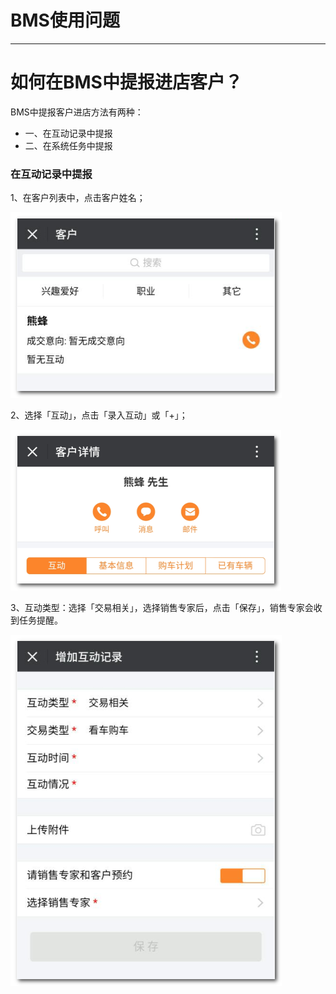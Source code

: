 # BMS使用问题

---

<extoc></extoc>

# 如何在BMS中提报进店客户？

BMS中提报客户进店方法有两种：

* 一、在互动记录中提报
* 二、在系统任务中提报

### 在互动记录中提报

1、在客户列表中，点击客户姓名；

![](/assets/客户-客户列表.png)

2、选择「互动」，点击「录入互动」或「+」；

![](/assets/客户-互动.png)

3、互动类型：选择「交易相关」，选择销售专家后，点击「保存」，销售专家会收到任务提醒。

![](/assets/客户-增加互动记录.png)



